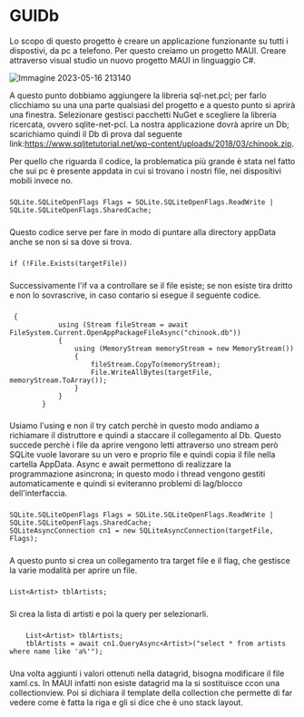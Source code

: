 # GUIDb
Lo scopo di questo progetto è creare un applicazione funzionante su tutti i dispostivi, da pc a telefono. 
Per questo creiamo un progetto MAUI.
Creare attraverso visual studio un nuovo progetto MAUI in linguaggio C#. 

![Immagine 2023-05-16 213140](https://github.com/casaddei/GUIDb/assets/116793299/b09bc1fe-aebc-46d5-ba4b-66c128f8ae43)


A questo punto dobbiamo aggiungere la libreria sql-net.pcl; per farlo clicchiamo su una una parte qualsiasi del progetto e a questo punto 
si aprirà una finestra.
Selezionare gestisci pacchetti NuGet e scegliere la libreria ricercata, ovvero sqlite-net-pcl.
La nostra applicazione dovrà aprire un Db; scarichiamo quindi il Db di prova dal seguente link:https://www.sqlitetutorial.net/wp-content/uploads/2018/03/chinook.zip.

Per quello che riguarda il codice, la problematica più grande è stata nel fatto che sui pc è presente appdata in cui 
si trovano i nostri file, nei dispositivi mobili invece no.

###
    SQLite.SQLiteOpenFlags Flags = SQLite.SQLiteOpenFlags.ReadWrite | SQLite.SQLiteOpenFlags.SharedCache;
 ###
Questo codice serve per fare in modo di puntare alla directory appData anche se non si sa dove si trova. 
###
    if (!File.Exists(targetFile))
 ### 
Successivamente l'if va a controllare se il file esiste; se non esiste tira dritto e non lo sovrascrive, in caso contario si esegue il seguente codice.
###
     {
                using (Stream fileStream = await FileSystem.Current.OpenAppPackageFileAsync("chinook.db"))
                {
                    using (MemoryStream memoryStream = new MemoryStream())
                    {
                        fileStream.CopyTo(memoryStream);
                        File.WriteAllBytes(targetFile, memoryStream.ToArray());
                    }
                }
            }
###
Usiamo l'using e non il try catch perchè in questo modo andiamo a richiamare il distruttore e quindi a staccare il collegamento al Db. 
Questo succede perchè i file da aprire vengono letti attraverso uno stream però SQLite vuole lavorare su un vero e proprio file e quindi copia il file nella cartella AppData.
Async e await permettono di realizzare la programmazione asincrona; in questo modo i thread vengono gestiti automaticamente e quindi si 
eviteranno problemi di lag/blocco dell'interfaccia. 
###
    SQLite.SQLiteOpenFlags Flags = SQLite.SQLiteOpenFlags.ReadWrite | SQLite.SQLiteOpenFlags.SharedCache;
    SQLiteAsyncConnection cn1 = new SQLiteAsyncConnection(targetFile, Flags);
###
A questo punto si crea un collegamento tra target file e il flag, che gestisce la varie modalità per aprire un file. 
###
    List<Artist> tblArtists;
###
Si crea la lista di artisti e poi la query per selezionarli.
###
        List<Artist> tblArtists;
        tblArtists = await cn1.QueryAsync<Artist>("select * from artists where name like 'a%'");
###
Una volta aggiunti i valori ottenuti nella datagrid, bisogna modificare il file xaml.cs.
In MAUI infatti non esiste datagrid ma la si sostituisce ccon una collectionview. Poi si dichiara il template della
collection che permette di far vedere come è fatta la riga e gli si dice che è uno stack layout.
